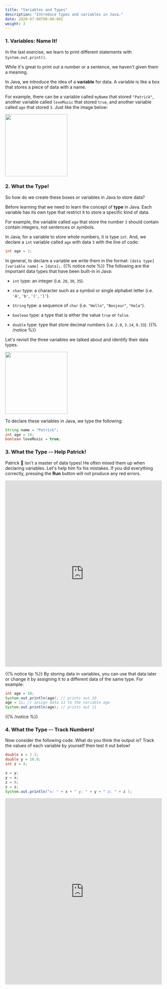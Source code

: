 ```yaml
---
title: "Variables and Types"
description: "Introduce types and variables in Java."
date: 2020-07-08T00:00:00Z
weight: 3
---
```


### 1. Variables: Name It!
In the last exercise, we learn to print different statements with `System.out.print()`. 

While it's great to print out a number or a sentence, we haven't given them a meaning. 

In Java, we introduce the idea of a <b>variable</b> for data. A variable is like a box that stores a piece of data with a name. 

For example, there can be a variable called `myName` that stored `"Patrick"`, another variable called `loveMusic` that stored `true`, and another variable called `age` that stored `3`. Just like the image below:

<img src="../images/variable.png" height="200"/> 

### 2. What the Type! 

So how do we create these boxes or variables in Java to store data?

Before learning that we need to learn the concept of <b>type</b> in Java. Each variable has its own type that restrict it to store a specific kind of data.

For example, the variable called `age` that store the number `3` should contain contain integers, not sentences or symbols. 

In Java, for a variable to store whole numbers, it is type `int`. And, we declare a `int` variable called `age` with data `3` with the line of code:
```java
int age = 3;
```

In general, to declare a variable we write them in the format: `[data type] [variable name] = [data];`.
{{% notice note %}}
The following are the important data types that have been built-in in Java:

- `int` type: an integer (i.e. `20`, `30`, `35`).

- `char` type: a character such as a symbol or single alphabet letter (i.e. `'A'`, `'b'`, `'('`, `']'`). 

- `String` type: a sequence of `char` (i.e. `"Hello"`, `"Bonjour"`, `"Hola"`).

- `boolean` type: a type that is either the value `true` or `false`.

- `double` type: type that store decimal numbers (i.e. `2.0`, `3.14`, `9.33`).
{{% /notice %}}

Let's revisit the three variables we talked about and identify their data types. 

<img src="../images/dataType.png" height="200"/> 

To declare these variables in Java, we type the following:
```java
String name = "Patrick";
int age = 10;
boolean loveMusic = true;
```

### 3. What the Type -- Help Patrick! 
Patrick 🐥 isn't a master of data types! He often mixed them up when declaring variables. Let's help him fix his mistakes. If you did everything correctly, pressing the **Run** button will not produce any red errors.
<iframe height="600px" width="100%" src="https://repl.it/@nuevofoundation/JavaBasicsDataType?lite=true#Main.java" scrolling="no" frameborder="no" allowtransparency="true" allowfullscreen="true" sandbox="allow-forms allow-pointer-lock allow-popups allow-same-origin allow-scripts allow-modals"></iframe>

{{% notice tip %}}
By storing data in variables, you can use that data later or change it by assigning it to a different data of the same type. For example:

```java
int age = 10;
System.out.println(age); // prints out 10
age = 11; // assign data 11 to the variable age
System.out.println(age); // prints out 11
```
{{% /notice %}}

### 4. What the Type -- Track Numbers! 
Now consider the following code. What do you think the output is? Track the values of each variable by yourself then test it out below!

```java
double x = 2.3;
double y = 10.0;
int z = 4;

x = y;
y = x;
z = 0;
z = z;
System.out.println("x: " + x + " y: " + y + " z: " + z );
```
<iframe height="600px" width="100%" src="https://repl.it/@nuevofoundation/JavaBasicsVariable?lite=true#Main.java" scrolling="no" frameborder="no" allowtransparency="true" allowfullscreen="true" sandbox="allow-forms allow-pointer-lock allow-popups allow-same-origin allow-scripts allow-modals"></iframe>